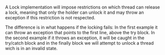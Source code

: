 A Lock implementation will impose restrictions on which thread can release a lock, meaning that only the holder can unlock it and may throw an exception if this restriction is not respected.

The difference is in what happens if the locking fails:
In the first example it can throw an exception that points to the first line, above the try block.
In the second example if it throws an exception, it will be caught in the try/catch block and in the finally block we will attempt to unlock a thread wich is in an invalid state.
